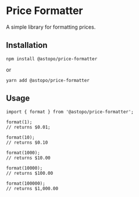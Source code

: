 # Price Formatter

A simple library for formatting prices.

## Installation

```
npm install @astopo/price-formatter
```

or

```
yarn add @astopo/price-formatter
```

## Usage

```
import { format } from '@astopo/price-formatter';

format(1);
// returns $0.01;

format(10);
// returns $0.10

format(1000);
// returns $10.00

format(10000);
// returns $100.00

format(100000);
// returns $1,000.00
```
